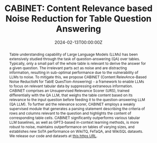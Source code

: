 ---
title: "CABINET: Content Relevance based Noise Reduction for Table Question Answering"
authors:
- Sohan Patnaik
- Heril Changwal
- Milan Aggarwal
- Sumit Bhatia
- Yaman Kumar Singla
- Balaji Krishnamurthy

date: "2024-02-13T00:00:00Z"
doi: ""

publishDate: "2024-02-13T00:00:00Z"

publication_types: ["conference"]

publication: "ICLR"
publication_short: "ICLR"

abstract: "Table understanding capability of Large Language Models (LLMs) has been extensively studied through the task of question-answering (QA) over tables. Typically, only a small part of the whole table is relevant to derive the answer for a given question. The irrelevant parts act as noise and are distracting information, resulting in sub-optimal performance due to the vulnerability of LLMs to noise. To mitigate this, we propose CABINET (Content RelevAnce-Based NoIse ReductioN for TablE QuesTion-Answering) - a framework to enable LLMs to focus on relevant tabular data by suppressing extraneous information. CABINET comprises an Unsupervised Relevance Scorer (URS), trained differentially with the QA LLM, that weighs the table content based on its relevance to the input question before feeding it to the question-answering LLM (QA LLM). To further aid the relevance scorer, CABINET employs a weakly supervised module that generates a parsing statement describing the criteria of rows and columns relevant to the question and highlights the content of corresponding table cells. CABINET significantly outperforms various tabular LLM baselines, as well as GPT3-based in-context learning methods, is more robust to noise, maintains outperformance on tables of varying sizes, and establishes new SoTA performance on WikiTQ, FeTaQA, and WikiSQL datasets. We release our code and datasets at [this https URL](https://github.com/Sohanpatnaik106/CABINET_QA)."

summary: ""

tags:
- Table Question Answering
- Large Language Models
- Noise Reduction
- Unsupervised Relevance Scoring
- Table Parsing
- Relevant Cell Highlighting

featured: true

links:
url_pdf: "https://arxiv.org/abs/2402.01155"
url_code: "https://github.com/Sohanpatnaik106/CABINET_QA"
url_dataset: "https://drive.google.com/drive/folders/1Jl0poE5EDflVccDJZ8JNEzmQOZ_D_z-t?usp=drive_link"
url_poster: ""
url_project: ""
url_slides: ""
url_source: ""
url_video: "https://slideslive.com/39018722/cabinet-content-relevancebased-noise-reduction-for-table-question-answering?ref=account-138103-presentations"

projects: []
slides: ""
---